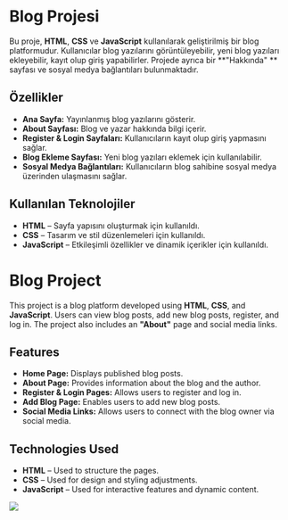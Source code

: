 # Blog Projesi

Bu proje, **HTML**, **CSS** ve **JavaScript** kullanılarak geliştirilmiş bir blog platformudur. Kullanıcılar blog yazılarını görüntüleyebilir, yeni blog yazıları ekleyebilir, kayıt olup giriş yapabilirler. Projede ayrıca bir **"Hakkında" ** sayfası ve sosyal medya bağlantıları bulunmaktadır.

## Özellikler

- **Ana Sayfa:** Yayınlanmış blog yazılarını gösterir.
- **About Sayfası:** Blog ve yazar hakkında bilgi içerir.
- **Register & Login Sayfaları:** Kullanıcıların kayıt olup giriş yapmasını sağlar.
- **Blog Ekleme Sayfası:** Yeni blog yazıları eklemek için kullanılabilir.
- **Sosyal Medya Bağlantıları:** Kullanıcıların blog sahibine sosyal medya üzerinden ulaşmasını sağlar.

## Kullanılan Teknolojiler

- **HTML** – Sayfa yapısını oluşturmak için kullanıldı.
- **CSS** – Tasarım ve stil düzenlemeleri için kullanıldı.
- **JavaScript** – Etkileşimli özellikler ve dinamik içerikler için kullanıldı.

# Blog Project

This project is a blog platform developed using **HTML**, **CSS**, and **JavaScript**. Users can view blog posts, add new blog posts, register, and log in. The project also includes an **"About"** page and social media links.

## Features

- **Home Page:** Displays published blog posts.
- **About Page:** Provides information about the blog and the author.
- **Register & Login Pages:** Allows users to register and log in.
- **Add Blog Page:** Enables users to add new blog posts.
- **Social Media Links:** Allows users to connect with the blog owner via social media.

## Technologies Used

- **HTML** – Used to structure the pages.
- **CSS** – Used for design and styling adjustments.
- **JavaScript** – Used for interactive features and dynamic content.
  

![](https://github.com/Rasime-Dumlupunar/my-blog/blob/main/myblog.gif)

